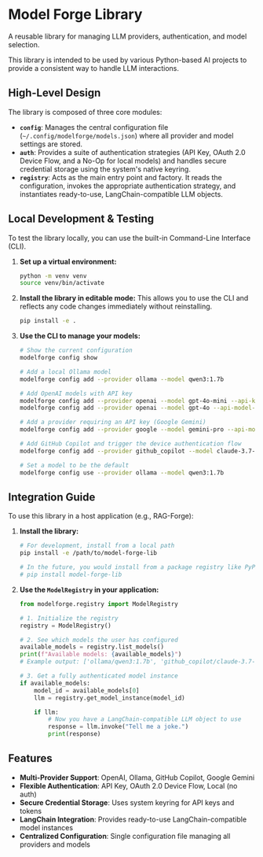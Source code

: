 # Model Forge Library

A reusable library for managing LLM providers, authentication, and model selection.

This library is intended to be used by various Python-based AI projects to provide a consistent way to handle LLM interactions.

## High-Level Design

The library is composed of three core modules:

-   **`config`**: Manages the central configuration file (`~/.config/modelforge/models.json`) where all provider and model settings are stored.
-   **`auth`**: Provides a suite of authentication strategies (API Key, OAuth 2.0 Device Flow, and a No-Op for local models) and handles secure credential storage using the system's native keyring.
-   **`registry`**: Acts as the main entry point and factory. It reads the configuration, invokes the appropriate authentication strategy, and instantiates ready-to-use, LangChain-compatible LLM objects.

## Local Development & Testing

To test the library locally, you can use the built-in Command-Line Interface (CLI).

1.  **Set up a virtual environment:**
    ```bash
    python -m venv venv
    source venv/bin/activate
    ```

2.  **Install the library in editable mode:**
    This allows you to use the CLI and reflects any code changes immediately without reinstalling.
    ```bash
    pip install -e .
    ```

3.  **Use the CLI to manage your models:**
    ```bash
    # Show the current configuration
    modelforge config show

    # Add a local Ollama model
    modelforge config add --provider ollama --model qwen3:1.7b

    # Add OpenAI models with API key
    modelforge config add --provider openai --model gpt-4o-mini --api-key "YOUR_API_KEY_HERE"
    modelforge config add --provider openai --model gpt-4o --api-model-name "gpt-4o" --api-key "YOUR_API_KEY_HERE"

    # Add a provider requiring an API key (Google Gemini)
    modelforge config add --provider google --model gemini-pro --api-model-name "gemini-1.5-pro" --api-key "YOUR_API_KEY_HERE"

    # Add GitHub Copilot and trigger the device authentication flow
    modelforge config add --provider github_copilot --model claude-3.7-sonnet --dev-auth

    # Set a model to be the default
    modelforge config use --provider ollama --model qwen3:1.7b
    ```

## Integration Guide

To use this library in a host application (e.g., RAG-Forge):

1.  **Install the library:**
    ```bash
    # For development, install from a local path
    pip install -e /path/to/model-forge-lib

    # In the future, you would install from a package registry like PyPI
    # pip install model-forge-lib
    ```

2.  **Use the `ModelRegistry` in your application:**
    ```python
    from modelforge.registry import ModelRegistry

    # 1. Initialize the registry
    registry = ModelRegistry()

    # 2. See which models the user has configured
    available_models = registry.list_models()
    print(f"Available models: {available_models}")
    # Example output: ['ollama/qwen3:1.7b', 'github_copilot/claude-3.7-sonnet']

    # 3. Get a fully authenticated model instance
    if available_models:
        model_id = available_models[0]
        llm = registry.get_model_instance(model_id)

        if llm:
            # Now you have a LangChain-compatible LLM object to use
            response = llm.invoke("Tell me a joke.")
            print(response)
    ```

## Features

- **Multi-Provider Support**: OpenAI, Ollama, GitHub Copilot, Google Gemini
- **Flexible Authentication**: API Key, OAuth 2.0 Device Flow, Local (no auth)
- **Secure Credential Storage**: Uses system keyring for API keys and tokens
- **LangChain Integration**: Provides ready-to-use LangChain-compatible model instances
- **Centralized Configuration**: Single configuration file managing all providers and models
